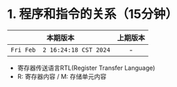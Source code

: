# 1. 程序和指令的关系（15分钟）

|本期版本|上期版本
|:---:|:---:
`Fri Feb  2 16:24:18 CST 2024` | -

* 寄存器传送语言RTL(Register Transfer Language)
* R: 寄存器内容 / M: 存储单元内容